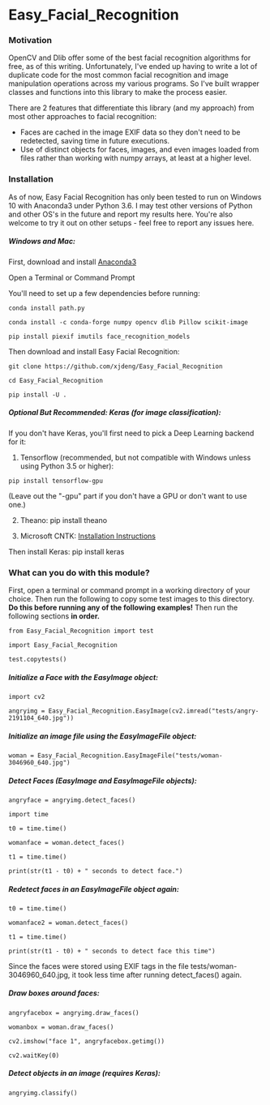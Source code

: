 # Easy_Facial_Recognition

### Motivation

OpenCV and Dlib offer some of the best facial recognition algorithms for free, as of this writing.  Unfortunately, I've ended up having to write a lot of duplicate code for the most common facial recognition and image manipulation operations across my various programs.  So I've built wrapper classes and functions into this library to make the process easier.

There are 2 features that differentiate this library (and my approach) from most other approaches to facial recognition:

- Faces are cached in the image EXIF data so they don't need to be redetected, saving time in future executions.
- Use of distinct objects for faces, images, and even images loaded from files rather than working with numpy arrays, at least at a higher level.

### Installation

As of now, Easy Facial Recognition has only been tested to run on Windows 10 with Anaconda3 under Python 3.6.  I may test other versions of Python and other OS's in the future and report my results here.  You're also welcome to try it out on other setups - feel free to report any issues here.

##### Windows and Mac:

First, download and install [Anaconda3](https://www.anaconda.com/download/)

Open a Terminal or Command Prompt

You'll need to set up a few dependencies before running:

`conda install path.py`

`conda install -c conda-forge numpy opencv dlib Pillow scikit-image`

`pip install piexif imutils face_recognition_models`

Then download and install Easy Facial Recognition:

`git clone https://github.com/xjdeng/Easy_Facial_Recognition`

`cd Easy_Facial_Recognition`

`pip install -U .`

##### Optional But Recommended: Keras (for image classification):

If you don't have Keras, you'll first need to pick a Deep Learning backend for it:

1) Tensorflow (recommended, but not compatible with Windows unless using Python 3.5 or higher): 

```
pip install tensorflow-gpu
```

(Leave out the "-gpu" part if you don't have a GPU or don't want to use one.) 

2) Theano: pip install theano

3) Microsoft CNTK: [Installation Instructions](https://docs.microsoft.com/en-us/cognitive-toolkit/setup-windows-python?tabs=cntkpy24)

Then install Keras: pip install keras

### What can you do with this module?

First, open a terminal or command prompt in a working directory of your choice.  Then run the following to copy some test images to this directory.  **Do this before running any of the following examples!**  Then run the following sections **in order.**

`from Easy_Facial_Recognition import test`

`import Easy_Facial_Recognition`

`test.copytests()`

##### Initialize a Face with the EasyImage object:

`import cv2`

`angryimg = Easy_Facial_Recognition.EasyImage(cv2.imread("tests/angry-2191104_640.jpg"))`

##### Initialize an image file using the EasyImageFile object:

`woman = Easy_Facial_Recognition.EasyImageFile("tests/woman-3046960_640.jpg")`

##### Detect Faces (EasyImage and EasyImageFile objects):

`angryface = angryimg.detect_faces()`

`import time`

`t0 = time.time()`

`womanface = woman.detect_faces()`

`t1 = time.time()`

`print(str(t1 - t0) + " seconds to detect face.")`

##### Redetect faces in an EasyImageFile object again:

`t0 = time.time()`

`womanface2 = woman.detect_faces()`

`t1 = time.time()`

`print(str(t1 - t0) + " seconds to detect face this time")`

Since the faces were stored using EXIF tags in the file tests/woman-3046960_640.jpg, it took less time after running detect_faces() again.

##### Draw boxes around faces:

`angryfacebox = angryimg.draw_faces()`

`womanbox = woman.draw_faces()`

`cv2.imshow("face 1", angryfacebox.getimg())`

`cv2.waitKey(0)`

##### Detect objects in an image (requires Keras):

```
angryimg.classify()
```



